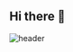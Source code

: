 ## Hi there 👋
![header](https://capsule-render.vercel.app/api?type=waving&color=gradient&customColorList=10&height=200&text=Sateed.&fontSize=50&animation=twinkling&fontAlign=68&fontAlignY=36)
<!--
**SauteedX/SauteedX** is a ✨ _special_ ✨ repository because its `README.md` (this file) appears on your GitHub profile.

Here are some ideas to get you started:

- 🔭 I’m currently working on ...
- 🌱 I’m currently learning ...
- 👯 I’m looking to collaborate on ...
- 🤔 I’m looking for help with ...
- 💬 Ask me about ...
- 📫 How to reach me: ...
- 😄 Pronouns: ...
- ⚡ Fun fact: ...
-->
